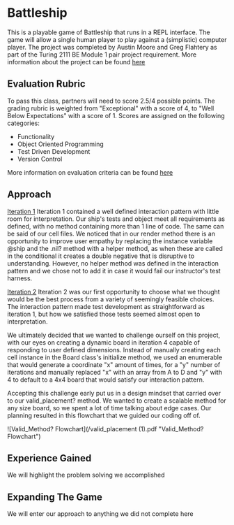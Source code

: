 # Battleship

This is a playable game of Battleship that runs in a REPL interface. The game will allow a single human player to play against a (simplistic) computer player. The project was completed by Austin Moore and Greg Flahtery as part of the Turing 2111 BE Module 1 pair project requirement. More information about the project can be found [here](https://backend.turing.edu/module1/projects/battleship/index)

## Evaluation Rubric

To pass this class, partners will need to score 2.5/4 possible points. The grading rubric is weighted from "Exceptional" with a score of 4, to "Well Below Expectations" with a score of 1. Scores are assigned on the following categories:

* Functionality
* Object Oriented Programming
* Test Driven Development
* Version Control

More information on evaluation criteria can be found [here](https://backend.turing.edu/module1/projects/battleship/rubric)

## Approach
[Iteration 1](https://backend.turing.edu/module1/projects/battleship/iteration_1)
Iteration 1 contained a well defined interaction pattern with little room for interpretation. Our ship's tests and object meet all requirements as defined, with no method containing more than 1 line of code. The same can be said of our cell files. We noticed that in our render method there is an opportunity to improve user empathy by replacing the instance variable @ship and the .nil? method with a helper method, as when these are called in the conditional it creates a double negative that is disruptive to understanding. However, no helper method was defined in the interaction pattern and we chose not to add it in case it would fail our instructor's test harness.

[Iteration 2](https://backend.turing.edu/module1/projects/battleship/iteration_2)
Iteration 2 was our first opportunity to choose what we thought would be the best process from a variety of seemingly feasible choices. The interaction pattern made test development as straightforward as iteration 1, but how we satisfied those tests seemed almost open to interpretation.

We ultimately decided that we wanted to challenge ourself on this project, with our eyes on creating a dynamic board in iteration 4 capable of responding to user defined dimensions. Instead of manually creating each cell instance in the Board class's initialize method, we used an enumerable that would generate a coordinate "x" amount of times, for a "y" number of iterations and manually replaced "x" with an array from A to D and "y" with 4 to default to a 4x4 board that would satisfy our interaction pattern.

Accepting this challenge early put us in a design mindset that carried over to our valid_placement? method. We wanted to create a scalable method for any size board, so we spent a lot of time talking about edge cases. Our planning resulted in this flowchart that we guided our coding off of.

![Valid_Method? Flowchart](/valid_placement (1).pdf "Valid_Method? Flowchart")

## Experience Gained
We will highlight the problem solving we accomplished

## Expanding The Game
We will enter our approach to anything we did not complete here
